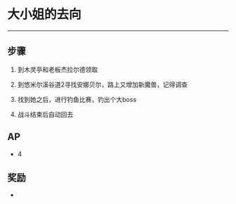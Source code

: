 # 大小姐的去向

---

## 步骤

1. 到木灵亭和老板杰拉尔德领取
   
2. 到悠米尔溪谷道2寻找安娜贝尔，路上又增加新魔兽，记得调查
   
3. 找到她之后，进行钓鱼比赛，钓出个大boss
   
4. 战斗结束后自动回去

## AP

- 4

## 奖励

- 